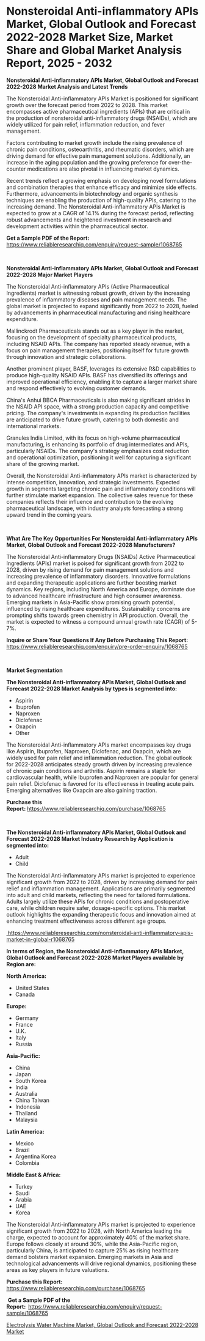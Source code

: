 <p><h1>Nonsteroidal Anti-inflammatory APIs Market, Global Outlook and Forecast 2022-2028 Market Size, Market Share and Global Market Analysis Report, 2025 - 2032</h1></p><p><strong>Nonsteroidal Anti-inflammatory APIs Market, Global Outlook and Forecast 2022-2028 Market Analysis and Latest Trends</strong></p>
<p><p>The Nonsteroidal Anti-inflammatory APIs Market is positioned for significant growth over the forecast period from 2022 to 2028. This market encompasses active pharmaceutical ingredients (APIs) that are critical in the production of nonsteroidal anti-inflammatory drugs (NSAIDs), which are widely utilized for pain relief, inflammation reduction, and fever management. </p><p>Factors contributing to market growth include the rising prevalence of chronic pain conditions, osteoarthritis, and rheumatic disorders, which are driving demand for effective pain management solutions. Additionally, an increase in the aging population and the growing preference for over-the-counter medications are also pivotal in influencing market dynamics. </p><p>Recent trends reflect a growing emphasis on developing novel formulations and combination therapies that enhance efficacy and minimize side effects. Furthermore, advancements in biotechnology and organic synthesis techniques are enabling the production of high-quality APIs, catering to the increasing demand. The Nonsteroidal Anti-inflammatory APIs Market is expected to grow at a CAGR of 14.1% during the forecast period, reflecting robust advancements and heightened investment in research and development activities within the pharmaceutical sector.</p></p>
<p><strong>Get a Sample PDF of the Report:&nbsp;</strong> <a href="https://www.reliableresearchiq.com/enquiry/request-sample/1068765?utm_campaign=2310&utm_medium=2&utm_source=Github&utm_content=ia&utm_term=21032025&utm_id=nonsteroidal-anti-inflammatory-apis-market-global-outlook-and-forecast-2022-2028">https://www.reliableresearchiq.com/enquiry/request-sample/1068765</a></p>
<p>&nbsp;</p>
<p><strong>Nonsteroidal Anti-inflammatory APIs Market, Global Outlook and Forecast 2022-2028 Major Market Players</strong></p>
<p><p>The Nonsteroidal Anti-inflammatory APIs (Active Pharmaceutical Ingredients) market is witnessing robust growth, driven by the increasing prevalence of inflammatory diseases and pain management needs. The global market is projected to expand significantly from 2022 to 2028, fueled by advancements in pharmaceutical manufacturing and rising healthcare expenditure.</p><p>Mallinckrodt Pharmaceuticals stands out as a key player in the market, focusing on the development of specialty pharmaceutical products, including NSAID APIs. The company has reported steady revenue, with a focus on pain management therapies, positioning itself for future growth through innovation and strategic collaborations.</p><p>Another prominent player, BASF, leverages its extensive R&D capabilities to produce high-quality NSAID APIs. BASF has diversified its offerings and improved operational efficiency, enabling it to capture a larger market share and respond effectively to evolving customer demands.</p><p>China's Anhui BBCA Pharmaceuticals is also making significant strides in the NSAID API space, with a strong production capacity and competitive pricing. The company's investments in expanding its production facilities are anticipated to drive future growth, catering to both domestic and international markets.</p><p>Granules India Limited, with its focus on high-volume pharmaceutical manufacturing, is enhancing its portfolio of drug intermediates and APIs, particularly NSAIDs. The company's strategy emphasizes cost reduction and operational optimization, positioning it well for capturing a significant share of the growing market.</p><p>Overall, the Nonsteroidal Anti-inflammatory APIs market is characterized by intense competition, innovation, and strategic investments. Expected growth in segments targeting chronic pain and inflammatory conditions will further stimulate market expansion. The collective sales revenue for these companies reflects their influence and contribution to the evolving pharmaceutical landscape, with industry analysts forecasting a strong upward trend in the coming years.</p></p>
<p>&nbsp;</p>
<p><strong>What Are The Key Opportunities For Nonsteroidal Anti-inflammatory APIs Market, Global Outlook and Forecast 2022-2028 Manufacturers?</strong></p>
<p><p>The Nonsteroidal Anti-inflammatory Drugs (NSAIDs) Active Pharmaceutical Ingredients (APIs) market is poised for significant growth from 2022 to 2028, driven by rising demand for pain management solutions and increasing prevalence of inflammatory disorders. Innovative formulations and expanding therapeutic applications are further boosting market dynamics. Key regions, including North America and Europe, dominate due to advanced healthcare infrastructure and high consumer awareness. Emerging markets in Asia-Pacific show promising growth potential, influenced by rising healthcare expenditures. Sustainability concerns are prompting shifts towards green chemistry in API production. Overall, the market is expected to witness a compound annual growth rate (CAGR) of 5-7%.</p></p>
<p><strong>Inquire or Share Your Questions If Any Before Purchasing This Report:</strong> <a href="https://www.reliableresearchiq.com/enquiry/pre-order-enquiry/1068765?utm_campaign=2310&utm_medium=2&utm_source=Github&utm_content=ia&utm_term=21032025&utm_id=nonsteroidal-anti-inflammatory-apis-market-global-outlook-and-forecast-2022-2028">https://www.reliableresearchiq.com/enquiry/pre-order-enquiry/1068765</a></p>
<p>&nbsp;</p>
<p><strong>Market Segmentation</strong></p>
<p><strong>The Nonsteroidal Anti-inflammatory APIs Market, Global Outlook and Forecast 2022-2028 Market Analysis by types is segmented into:</strong></p>
<p><ul><li>Aspirin</li><li>Ibuprofen</li><li>Naproxen</li><li>Diclofenac</li><li>Oxapcin</li><li>Other</li></ul></p>
<p><p>The Nonsteroidal Anti-inflammatory APIs market encompasses key drugs like Aspirin, Ibuprofen, Naproxen, Diclofenac, and Oxapcin, which are widely used for pain relief and inflammation reduction. The global outlook for 2022-2028 anticipates steady growth driven by increasing prevalence of chronic pain conditions and arthritis. Aspirin remains a staple for cardiovascular health, while Ibuprofen and Naproxen are popular for general pain relief. Diclofenac is favored for its effectiveness in treating acute pain. Emerging alternatives like Oxapcin are also gaining traction.</p></p>
<p><strong>Purchase this Report:&nbsp;</strong><a href="https://www.reliableresearchiq.com/purchase/1068765?utm_campaign=2310&utm_medium=2&utm_source=Github&utm_content=ia&utm_term=21032025&utm_id=nonsteroidal-anti-inflammatory-apis-market-global-outlook-and-forecast-2022-2028">https://www.reliableresearchiq.com/purchase/1068765</a></p>
<p>&nbsp;</p>
<p><strong>The Nonsteroidal Anti-inflammatory APIs Market, Global Outlook and Forecast 2022-2028 Market Industry Research by Application is segmented into:</strong></p>
<p><ul><li>Adult</li><li>Child</li></ul></p>
<p><p>The Nonsteroidal Anti-inflammatory APIs market is projected to experience significant growth from 2022 to 2028, driven by increasing demand for pain relief and inflammation management. Applications are primarily segmented into adult and child markets, reflecting the need for tailored formulations. Adults largely utilize these APIs for chronic conditions and postoperative care, while children require safer, dosage-specific options. This market outlook highlights the expanding therapeutic focus and innovation aimed at enhancing treatment effectiveness across different age groups.</p></p>
<p><a href="https://www.reliableresearchiq.com/nonsteroidal-anti-inflammatory-apis-market-in-global-r1068765?utm_campaign=2310&utm_medium=2&utm_source=Github&utm_content=ia&utm_term=21032025&utm_id=nonsteroidal-anti-inflammatory-apis-market-global-outlook-and-forecast-2022-2028">&nbsp;https://www.reliableresearchiq.com/nonsteroidal-anti-inflammatory-apis-market-in-global-r1068765</a></p>
<p><strong>In terms of Region, the Nonsteroidal Anti-inflammatory APIs Market, Global Outlook and Forecast 2022-2028 Market Players available by Region are:</strong></p>
<p>
    <p> <strong> North America: </strong>
        <ul>
            <li>United States</li>
            <li>Canada</li>
        </ul>
        </p> 
    <p> <strong> Europe: </strong>
        <ul>
            <li>Germany</li>
            <li>France</li>
            <li>U.K.</li>
            <li>Italy</li>
            <li>Russia</li>
        </ul>
        </p> 
    <p> <strong> Asia-Pacific: </strong>
        <ul>
            <li>China</li>
            <li>Japan</li>
            <li>South Korea</li>
            <li>India</li>
            <li>Australia</li>
            <li>China Taiwan</li>
            <li>Indonesia</li>
            <li>Thailand</li>
            <li>Malaysia</li>
        </ul>
        </p> 
    <p> <strong> Latin America: </strong>
        <ul>
            <li>Mexico</li>
            <li>Brazil</li>
            <li>Argentina Korea</li>
            <li>Colombia</li>
        </ul>
        </p> 
    <p> <strong> Middle East & Africa: </strong>
        <ul>
            <li>Turkey</li>
            <li>Saudi</li>
            <li>Arabia</li>
            <li>UAE</li>
            <li>Korea</li>
        </ul>
    </p>
    </p>
<p><p>The Nonsteroidal Anti-inflammatory APIs market is projected to experience significant growth from 2022 to 2028, with North America leading the charge, expected to account for approximately 40% of the market share. Europe follows closely at around 30%, while the Asia-Pacific region, particularly China, is anticipated to capture 25% as rising healthcare demand bolsters market expansion. Emerging markets in Asia and technological advancements will drive regional dynamics, positioning these areas as key players in future valuations.</p></p>
<p><strong>Purchase this Report: </strong><a href="https://www.reliableresearchiq.com/purchase/1068765?utm_campaign=2310&utm_medium=2&utm_source=Github&utm_content=ia&utm_term=21032025&utm_id=nonsteroidal-anti-inflammatory-apis-market-global-outlook-and-forecast-2022-2028">https://www.reliableresearchiq.com/purchase/1068765</a></p>
<p>&nbsp;<strong>Get a Sample PDF of the Report:&nbsp;&nbsp;</strong><a href="https://www.reliableresearchiq.com/enquiry/request-sample/1068765?utm_campaign=2310&utm_medium=2&utm_source=Github&utm_content=ia&utm_term=21032025&utm_id=nonsteroidal-anti-inflammatory-apis-market-global-outlook-and-forecast-2022-2028">https://www.reliableresearchiq.com/enquiry/request-sample/1068765</a></p>
<p><strong></strong></p>
<p><p><a href="https://github.com/piskofraisel/Market-Research-Report-List-1/blob/main/electrolysis-water-machine-market-global-outlook-and-forecast-2022-2028-market.md?utm_campaign=2310&utm_medium=2&utm_source=Github&utm_content=ia&utm_term=21032025&utm_id=nonsteroidal-anti-inflammatory-apis-market-global-outlook-and-forecast-2022-2028">Electrolysis Water Machine Market, Global Outlook and Forecast 2022-2028 Market</a></p></p>